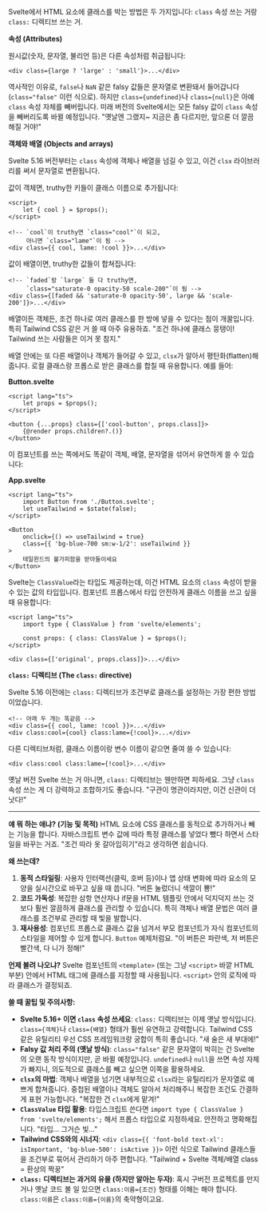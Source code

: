 Svelte에서 HTML 요소에 클래스를 박는 방법은 두 가지입니다: `class` 속성 쓰는 거랑 `class:` 디렉티브 쓰는 거.

**속성 (Attributes)**

원시값(숫자, 문자열, 불리언 등)은 다른 속성처럼 취급됩니다:

```svelte
<div class={large ? 'large' : 'small'}>...</div>
```

역사적인 이유로, `false`나 `NaN` 같은 falsy 값들은 문자열로 변환돼서 들어갑니다 (`class="false"` 이런 식으로). 하지만 `class={undefined}`나 `class={null}`은 아예 `class` 속성 자체를 빼버립니다. 미래 버전의 Svelte에서는 모든 falsy 값이 `class` 속성을 빼버리도록 바뀔 예정입니다. "옛날엔 그랬지~ 지금은 좀 다르지만, 앞으론 더 깔끔해질 거야!"

**객체와 배열 (Objects and arrays)**

Svelte 5.16 버전부터는 `class` 속성에 객체나 배열을 넘길 수 있고, 이건 `clsx` 라이브러리를 써서 문자열로 변환됩니다.

값이 객체면, truthy한 키들이 클래스 이름으로 추가됩니다:

```svelte
<script>
	let { cool } = $props();
</script>

<!-- `cool`이 truthy면 `class="cool"`이 되고,
	 아니면 `class="lame"`이 됨 -->
<div class={{ cool, lame: !cool }}>...</div>
```

값이 배열이면, truthy한 값들이 합쳐집니다:

```svelte
<!-- `faded`랑 `large` 둘 다 truthy면,
	 `class="saturate-0 opacity-50 scale-200"`이 됨 -->
<div class={[faded && 'saturate-0 opacity-50', large && 'scale-200']}>...</div>
```

배열이든 객체든, 조건 하나로 여러 클래스를 한 방에 넣을 수 있다는 점이 개꿀입니다. 특히 Tailwind CSS 같은 거 쓸 때 아주 유용하죠. "조건 하나에 클래스 뭉탱이! Tailwind 쓰는 사람들은 이거 못 참지."

배열 안에는 또 다른 배열이나 객체가 들어갈 수 있고, `clsx`가 알아서 평탄화(flatten)해줍니다. 로컬 클래스랑 프롭스로 받은 클래스를 합칠 때 유용합니다. 예를 들어:

**Button.svelte**

```svelte
<script lang="ts">
	let props = $props();
</script>

<button {...props} class={['cool-button', props.class]}>
	{@render props.children?.()}
</button>
```

이 컴포넌트를 쓰는 쪽에서도 똑같이 객체, 배열, 문자열을 섞어서 유연하게 쓸 수 있습니다:

**App.svelte**

```svelte
<script lang="ts">
	import Button from './Button.svelte';
	let useTailwind = $state(false);
</script>

<Button
	onclick={() => useTailwind = true}
	class={{ 'bg-blue-700 sm:w-1/2': useTailwind }}
>
	테일윈드의 불가피함을 받아들이세요
</Button>
```

Svelte는 `ClassValue`라는 타입도 제공하는데, 이건 HTML 요소의 `class` 속성이 받을 수 있는 값의 타입입니다. 컴포넌트 프롭스에서 타입 안전하게 클래스 이름을 쓰고 싶을 때 유용합니다:

```svelte
<script lang="ts">
	import type { ClassValue } from 'svelte/elements';

	const props: { class: ClassValue } = $props();
</script>

<div class={['original', props.class]}>...</div>
```

**`class:` 디렉티브 (The `class:` directive)**

Svelte 5.16 이전에는 `class:` 디렉티브가 조건부로 클래스를 설정하는 가장 편한 방법이었습니다.

```svelte
<!-- 아래 두 개는 똑같음 -->
<div class={{ cool, lame: !cool }}>...</div>
<div class:cool={cool} class:lame={!cool}>...</div>
```

다른 디렉티브처럼, 클래스 이름이랑 변수 이름이 같으면 줄여 쓸 수 있습니다:

```svelte
<div class:cool class:lame={!cool}>...</div>
```

옛날 버전 Svelte 쓰는 거 아니면, `class:` 디렉티브는 웬만하면 피하세요. 그냥 `class` 속성 쓰는 게 더 강력하고 조합하기도 좋습니다. "구관이 명관이라지만, 이건 신관이 더 낫다!"

---

**얘 뭐 하는 애냐? (기능 및 목적)**
HTML 요소에 CSS 클래스를 동적으로 추가하거나 빼는 기능을 합니다. 자바스크립트 변수 값에 따라 특정 클래스를 넣었다 뺐다 하면서 스타일을 바꾸는 거죠. "조건 따라 옷 갈아입히기"라고 생각하면 쉽습니다.

**왜 쓰는데?**
1.  **동적 스타일링**: 사용자 인터랙션(클릭, 호버 등)이나 앱 상태 변화에 따라 요소의 모양을 실시간으로 바꾸고 싶을 때 씁니다. "버튼 눌렀더니 색깔이 뿅!"
2.  **코드 가독성**: 복잡한 삼항 연산자나 if문을 HTML 템플릿 안에서 덕지덕지 쓰는 것보다 훨씬 깔끔하게 클래스를 관리할 수 있습니다. 특히 객체나 배열 문법은 여러 클래스를 조건부로 관리할 때 빛을 발합니다.
3.  **재사용성**: 컴포넌트 프롭스로 클래스 값을 넘겨서 부모 컴포넌트가 자식 컴포넌트의 스타일을 제어할 수 있게 합니다. `Button` 예제처럼요. "이 버튼은 파란색, 저 버튼은 빨간색, 다 니가 정해!"

**언제 불려 나오냐?**
Svelte 컴포넌트의 `<template>` (또는 그냥 `<script>` 바깥 HTML 부분) 안에서 HTML 태그에 클래스를 지정할 때 사용됩니다. `<script>` 안의 로직에 따라 클래스가 결정되죠.

**쓸 때 꿀팁 및 주의사항:**
*   **Svelte 5.16+ 이면 `class` 속성 쓰세요**: `class:` 디렉티브는 이제 옛날 방식입니다. `class={객체}`나 `class={배열}` 형태가 훨씬 유연하고 강력합니다. Tailwind CSS 같은 유틸리티 우선 CSS 프레임워크랑 궁합이 특히 좋습니다. "새 술은 새 부대에!"
*   **Falsy 값 처리 주의 (옛날 방식)**: `class="false"` 같은 문자열이 박히는 건 Svelte의 오랜 동작 방식이지만, 곧 바뀔 예정입니다. `undefined`나 `null`을 쓰면 속성 자체가 빠지니, 의도적으로 클래스를 빼고 싶으면 이쪽을 활용하세요.
*   **`clsx`의 마법**: 객체나 배열을 넘기면 내부적으로 `clsx`라는 유틸리티가 문자열로 예쁘게 합쳐줍니다. 중첩된 배열이나 객체도 알아서 처리해주니 복잡한 조건도 간결하게 표현 가능합니다. "복잡한 건 `clsx`에게 맡겨!"
*   **`ClassValue` 타입 활용**: 타입스크립트 쓴다면 `import type { ClassValue } from 'svelte/elements';` 해서 프롭스 타입으로 지정하세요. 안전하고 명확해집니다. "타입... 그거슨 빛..."
*   **Tailwind CSS와의 시너지**: `<div class={{ 'font-bold text-xl': isImportant, 'bg-blue-500': isActive }}>` 이런 식으로 Tailwind 클래스들을 조건부로 묶어서 관리하기 아주 편합니다. "Tailwind + Svelte 객체/배열 class = 환상의 짝꿍"
*   **`class:` 디렉티브는 과거의 유물 (하지만 알아는 두자)**: 혹시 구버전 프로젝트를 만지거나 옛날 코드 볼 일 있으면 `class:이름={조건}` 형태를 이해는 해야 합니다. `class:이름`은 `class:이름={이름}`의 축약형이고요.